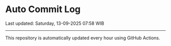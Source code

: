 # Auto Commit Log

Last updated: Saturday, 13-09-2025 07:58 WIB

---

This repository is automatically updated every hour using GitHub Actions.
